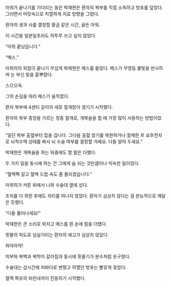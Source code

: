 마취가 끝나기를 기다리는 동안 박재현은 환자의 복부를 직접 소독하고 방포를 덮었다. 그러면서 머릿속으로 치열하게 치료 방향을 그렸다.

환자의 생과 사를 결정할 황금 같은 시간, 골든 아워.

이 시간을 일분일초라도 허투루 쓰고 싶지 않았다.

“마취 끝났습니다.”

“메스.”

마취의의 외침이 끝나기 무섭게 박재현은 메스를 들었다. 메스가 무영등 불빛을 반사하며 눈 부신 빛을 흩뿌렸다.

스으으윽.

그의 손길을 따라 메스가 움직였다.

환자 복부에 4센티 길이의 세로 절개창이 생기기 시작했다.

환자의 복부 중앙을 가르는 정중 절개로, 개복술을 할 때 가장 많이 사용하는 방법이었다.

“일단 복부 출혈부터 잡을 겁니다. 그다음 출혈 장기를 복원하거나 절제한 후 요추천자로 뇌척수액 상태를 봐서 뇌 수술 여부를 결정할 거예요. 다들 알아 두세요.”

박재현은 개복술을 하는 와중에도 할 말은 다했다.

두 가지 일을 동시에 하는 건 그에게 숨 쉬는 것만큼이나 익숙한 일이었다.

“혈액팩 갈고 혈액 드랍 속도 좀 올리겠습니다.”

마취의가 커튼 뒤에서 나와 수술대 옆에 섰다.

조치를 다 취한 후에도 자리를 떠나지 않았다. 환자가 심상치 않다는 걸 본능적으로 깨달은 듯했다.

“다들 물러나세요!”

박재현은 큰 소리로 외치고 메스를 쥔 손에 힘을 더했다.

핏물의 파도로 넘실거리는 환자의 에고가 심상치 않았다.

촤아아악!

피부와 복벽과 복막이 갈라짐과 동시에 핏줄기가 분수처럼 솟구쳤다.

수술대는 삽시간에 피바다로 변했고 하얬던 방포는 빨갛게 젖었다.

혈액 특유의 비린내까지 진동하기 시작했다.